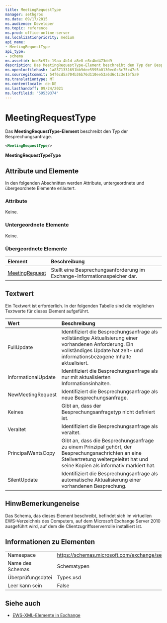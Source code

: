 ```yaml
---
title: MeetingRequestType
manager: sethgros
ms.date: 09/17/2015
ms.audience: Developer
ms.topic: reference
ms.prod: office-online-server
ms.localizationpriority: medium
api_name:
- MeetingRequestType
api_type:
- schema
ms.assetid: bcd5c97c-19aa-4b1d-a8e8-e8c4bd473dd9
description: Das MeetingRequestType-Element beschreibt den Typ der Besprechungsanfrage.
ms.openlocfilehash: 1a8371331691bb9dee5595b0130ec0c3c75c47c5
ms.sourcegitcommit: 54f6cd5a704b36b76d110ee53a6d6c1c3e15f5a9
ms.translationtype: MT
ms.contentlocale: de-DE
ms.lasthandoff: 09/24/2021
ms.locfileid: "59539374"
---
```

# <a name="meetingrequesttype"></a>MeetingRequestType

Das **MeetingRequestType-Element** beschreibt den Typ der Besprechungsanfrage. 
  
```xml
<MeetingRequestType/>
```

 **MeetingRequestTypeType**
## <a name="attributes-and-elements"></a>Attribute und Elemente

In den folgenden Abschnitten werden Attribute, untergeordnete und übergeordnete Elemente erläutert.
  
### <a name="attributes"></a>Attribute

Keine.
  
### <a name="child-elements"></a>Untergeordnete Elemente

Keine.
  
### <a name="parent-elements"></a>Übergeordnete Elemente

|**Element**|**Beschreibung**|
|:-----|:-----|
|[MeetingRequest](meetingrequest.md) <br/> |Stellt eine Besprechungsanforderung im Exchange-Informationsspeicher dar.  <br/> |
   
## <a name="text-value"></a>Textwert

Ein Textwert ist erforderlich. In der folgenden Tabelle sind die möglichen Textwerte für dieses Element aufgeführt.
  
|**Wert**|**Beschreibung**|
|:-----|:-----|
|FullUpdate  <br/> |Identifiziert die Besprechungsanfrage als vollständige Aktualisierung einer vorhandenen Anforderung. Ein vollständiges Update hat zeit- und informationsbezogene Inhalte aktualisiert.  <br/> |
|InformationalUpdate  <br/> |Identifiziert die Besprechungsanfrage als nur mit aktualisierten Informationsinhalten.  <br/> |
|NewMeetingRequest  <br/> |Identifiziert die Besprechungsanfrage als neue Besprechungsanfrage.  <br/> |
|Keines  <br/> |Gibt an, dass der Besprechungsanfragetyp nicht definiert ist.  <br/> |
|Veraltet  <br/> |Identifiziert die Besprechungsanfrage als veraltet.  <br/> |
|PrincipalWantsCopy  <br/> |Gibt an, dass die Besprechungsanfrage zu einem Prinzipal gehört, der Besprechungsnachrichten an eine Stellvertretung weitergeleitet hat und seine Kopien als informativ markiert hat.  <br/> |
|SilentUpdate  <br/> |Identifiziert die Besprechungsanfrage als automatische Aktualisierung einer vorhandenen Besprechung.  <br/> |
   
## <a name="remarks"></a>HinwBemerkungeneise

Das Schema, das dieses Element beschreibt, befindet sich im virtuellen EWS-Verzeichnis des Computers, auf dem Microsoft Exchange Server 2010 ausgeführt wird, auf dem die Clientzugriffsserverrolle installiert ist.
  
## <a name="element-information"></a>Informationen zu Elementen

|||
|:-----|:-----|
|Namespace  <br/> |https://schemas.microsoft.com/exchange/services/2006/types  <br/> |
|Name des Schemas  <br/> |Schematypen  <br/> |
|Überprüfungsdatei  <br/> |Types.xsd  <br/> |
|Leer kann sein  <br/> |False  <br/> |
   
## <a name="see-also"></a>Siehe auch



- [EWS-XML-Elemente in Exchange](ews-xml-elements-in-exchange.md)

